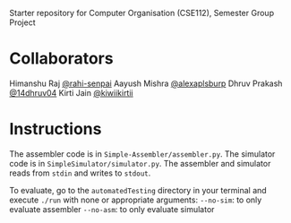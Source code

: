 Starter repository for Computer Organisation (CSE112), Semester Group Project

# Collaborators
Himanshu Raj [@rahi-senpai](https://www.github.com/rahi-senpai)
Aayush Mishra [@alexaplsburp](https://www.github.com/alexaplsburp)
Dhruv Prakash [@14dhruv04](https://www.github.com/14dhruv04)
Kirti Jain [@kiwiikirtii](https://www.github.com/kiwiikirtii)

# Instructions
The assembler code is in `Simple-Assembler/assembler.py`.
The simulator code is in `SimpleSimulator/simulator.py`.
The assembler and simulator reads from `stdin` and writes to `stdout`.

To evaluate, go to the `automatedTesting` directory in your terminal and execute `./run` with none or appropriate arguments:
`--no-sim`: to only evaluate assembler
`--no-asm`: to only evaluate simulator